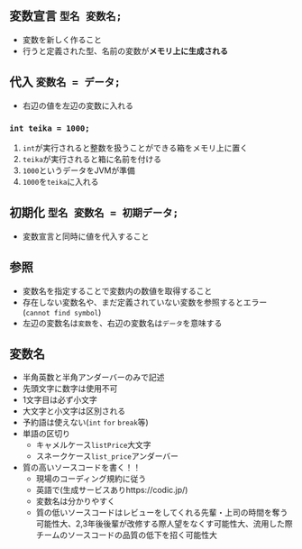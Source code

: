 ## 変数宣言 `型名 変数名;`
- 変数を新しく作ること
- 行うと定義された型、名前の変数が<b>メモリ上に生成される</b>
## 代入 `変数名 = データ;`
- 右辺の値を左辺の変数に入れる
### `int teika = 1000;`
1. `int`が実行されると整数を扱うことができる箱をメモリ上に置く
2. `teika`が実行されると箱に名前を付ける
3. `1000`というデータをJVMが準備
4. `1000`を`teika`に入れる
## 初期化 `型名 変数名 = 初期データ;`
- 変数宣言と同時に値を代入すること
## 参照
- 変数名を指定することで変数内の数値を取得すること
- 存在しない変数名や、まだ定義されていない変数を参照するとエラー(`cannot find symbol`)
- 左辺の変数名は`変数`を、右辺の変数名は`データ`を意味する
## 変数名
- 半角英数と半角アンダーバーのみで記述
- 先頭文字に数字は使用不可
- 1文字目は必ず小文字
- 大文字と小文字は区別される
- 予約語は使えない(`int` `for` `break`等)
- 単語の区切り
  - キャメルケース`listPrice`大文字
  - スネークケース`list_price`アンダーバー
- 質の高いソースコードを書く！！
  - 現場のコーディング規約に従う
  - 英語で(生成サービスありhttps://codic.jp/)
  - 変数名は分かりやすく
  - 質の低いソースコードはレビューをしてくれる先輩・上司の時間を奪う可能性大、2,3年後後輩が改修する際人望をなくす可能性大、流用した際チームのソースコードの品質の低下を招く可能性大
